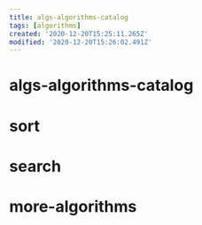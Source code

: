 ```yaml
---
title: algs-algorithms-catalog
tags: [algorithms]
created: '2020-12-20T15:25:11.265Z'
modified: '2020-12-20T15:26:02.491Z'
---
```


# algs-algorithms-catalog

# sort

# search

# more-algorithms
